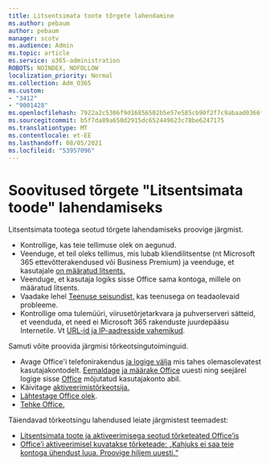 ```yaml
---
title: Litsentsimata toote tõrgete lahendamine
ms.author: pebaum
author: pebaum
manager: scotv
ms.audience: Admin
ms.topic: article
ms.service: o365-administration
ROBOTS: NOINDEX, NOFOLLOW
localization_priority: Normal
ms.collection: Adm_O365
ms.custom:
- "3412"
- "9001428"
ms.openlocfilehash: 7922a2c5306f9d16856502b5e57e585cb90f2f7c9abaad0366f72ed46de786d5
ms.sourcegitcommit: b5f7da89a650d2915dc652449623c78be6247175
ms.translationtype: MT
ms.contentlocale: et-EE
ms.lasthandoff: 08/05/2021
ms.locfileid: "53957096"
---
```

# <a name="suggestions-for-solving-unlicensed-product-errors"></a>Soovitused tõrgete "Litsentsimata toode" lahendamiseks

Litsentsimata tootega seotud tõrgete lahendamiseks proovige järgmist.

- Kontrollige, kas teie tellimuse olek on aegunud.
- Veenduge, et teil oleks tellimus, mis lubab kliendilitsentse (nt Microsoft 365 ettevõtterakendused või Business Premium) ja veenduge, et kasutajale [on määratud litsents.](https://docs.microsoft.com/microsoft-365/admin/add-users/add-users) 
- Veenduge, et kasutaja logiks sisse Office sama kontoga, millele on määratud litsents.
- Vaadake lehel [Teenuse seisundist,](https://docs.microsoft.com/office365/enterprise/view-service-health) kas teenusega on teadaolevaid probleeme.
- Kontrollige oma tulemüüri, viirusetõrjetarkvara ja puhverserveri sätteid, et veenduda, et need ei Microsoft 365 rakenduste juurdepääsu Internetile. Vt [URL-id ja IP-aadresside vahemikud](https://docs.microsoft.com/office365/enterprise/urls-and-ip-address-ranges).

Samuti võite proovida järgmisi tõrkeotsingutoiminguid. 

- Avage Office'i telefonirakendus [ja logige välja](https://support.office.com/article/5a20dc11-47e9-4b6f-945d-478cb6d92071) mis tahes olemasolevatest kasutajakontodelt. [Eemaldage](https://docs.microsoft.com/microsoft-365/admin/manage/remove-licenses-from-users) [ja määrake Office](https://docs.microsoft.com/microsoft-365/admin/manage/assign-licenses-to-users) uuesti ning seejärel logige sisse [Office](https://support.office.com/article/628ea040-f265-49de-b986-be09c3ebf8a9) mõjutatud kasutajakonto abil.
- Käivitage [aktiveerimistõrkeotsija.](https://aka.ms/SARA-OfficeActivation-Alchemy)
- [Lähtestage Office olek](https://docs.microsoft.com/office365/troubleshoot/activation/reset-office-365-proplus-activation-state). 
- [Tehke Office.](https://support.office.com/Article/7821d4b6-7c1d-4205-aa0e-a6b40c5bb88b)

Täiendavad tõrkeotsingu lahendused leiate järgmistest teemadest: 

- [Litsentsimata toote ja aktiveerimisega seotud tõrketeated Office’is](https://support.office.com/Article/0d23d3c0-c19c-4b2f-9845-5344fedc4380)
- [Office’i aktiveerimisel kuvatakse tõrketeade: „Kahjuks ei saa teie kontoga ühendust luua. Proovige hiljem uuesti.“](https://docs.microsoft.com/office/troubleshoot/activation-installation/issue-when-activate-office-from-office-365)